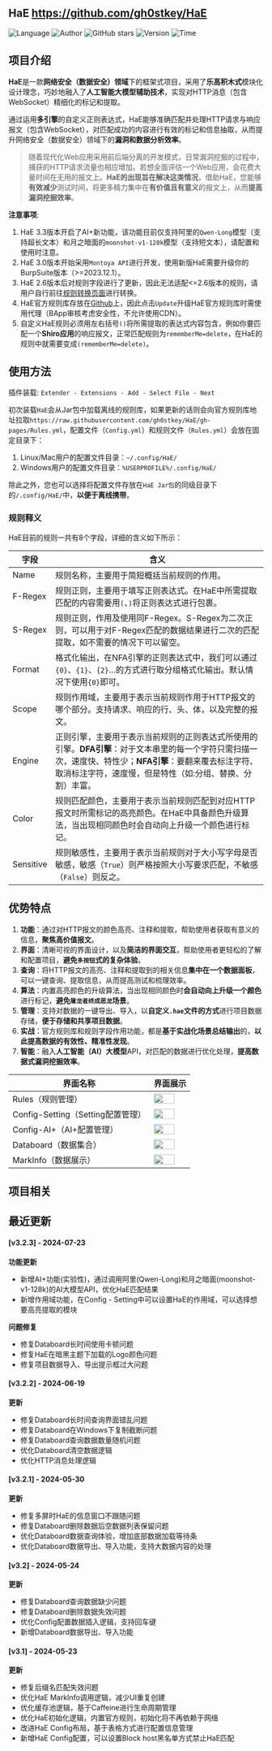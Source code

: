## HaE <https://github.com/gh0stkey/HaE>
<!--auto_detail_badge_begin_0b490ffb61b26b45de3ea5d7dd8a582e-->
![Language](https://img.shields.io/badge/Language-Java-blue)
![Author](https://img.shields.io/badge/Author-gh0stkey-orange)
![GitHub stars](https://img.shields.io/github/stars/gh0stkey/HaE.svg?style=flat&logo=github)
![Version](https://img.shields.io/badge/Version-V3.2.3-red)
![Time](https://img.shields.io/badge/Join-20210120-green)
<!--auto_detail_badge_end_fef74f2d7ea73fcc43ff78e05b1e7451-->

## 项目介绍

**HaE**是一款**网络安全（数据安全）领域**下的框架式项目，采用了**乐高积木式**模块化设计理念，巧妙地融入了**人工智能大模型辅助技术**，实现对HTTP消息（包含WebSocket）精细化的标记和提取。

通过运用**多引擎**的自定义正则表达式，HaE能够准确匹配并处理HTTP请求与响应报文（包含WebSocket），对匹配成功的内容进行有效的标记和信息抽取，从而提升网络安全（数据安全）领域下的**漏洞和数据分析效率**。

> 随着现代化Web应用采用前后端分离的开发模式，日常漏洞挖掘的过程中，捕获的HTTP请求流量也相应增加。若想全面评估一个Web应用，会花费大量时间在无用的报文上。**HaE的出现旨在解决这类情况**，借助HaE，您能够**有效减少**测试时间，将更多精力集中在**有价值且有意义**的报文上，从而**提高漏洞挖掘效率**。

**注意事项**: 

1. HaE 3.3版本开启了AI+新功能，该功能目前仅支持阿里的`Qwen-Long`模型（支持超长文本）和月之暗面的`moonshot-v1-128k`模型（支持短文本），请配置和使用时注意。
2. HaE 3.0版本开始采用`Montoya API`进行开发，使用新版HaE需要升级你的BurpSuite版本（>=2023.12.1）。
3. HaE 2.6版本后对规则字段进行了更新，因此无法适配<=2.6版本的规则，请用户自行前往[规则转换页面](https://gh0st.cn/HaE/ConversionRule.html)进行转换。
4. HaE官方规则库存放在[Github](https://raw.githubusercontent.com/gh0stkey/HaE/gh-pages/Rules.yml)上，因此点击`Update`升级HaE官方规则库时需使用代理（BApp审核考虑安全性，不允许使用CDN）。
5. 自定义HaE规则必须用左右括号`()`将所需提取的表达式内容包含，例如你要匹配一个**Shiro应用**的响应报文，正常匹配规则为`rememberMe=delete`，在HaE的规则中就需要变成`(rememberMe=delete)`。

## 使用方法

插件装载: `Extender - Extensions - Add - Select File - Next`

初次装载`HaE`会从Jar包中加载离线的规则库，如果更新的话则会向官方规则库地址拉取`https://raw.githubusercontent.com/gh0stkey/HaE/gh-pages/Rules.yml`，配置文件（`Config.yml`）和规则文件（`Rules.yml`）会放在固定目录下：

1. Linux/Mac用户的配置文件目录：`~/.config/HaE/`
2. Windows用户的配置文件目录：`%USERPROFILE%/.config/HaE/`

除此之外，您也可以选择将配置文件存放在`HaE Jar包`的同级目录下的`/.config/HaE/`中，**以便于离线携带**。

### 规则释义

HaE目前的规则一共有8个字段，详细的含义如下所示：

| 字段      | 含义                                                                                                                                                                                                   |
|-----------|--------------------------------------------------------------------------------------------------------------------------------------------------------------------------------------------------------|
| Name      | 规则名称，主要用于简短概括当前规则的作用。                                                                                                                                                               |
| F-Regex     | 规则正则，主要用于填写正则表达式。在HaE中所需提取匹配的内容需要用`(`、`)`将正则表达式进行包裹。|
| S-Regex     | 规则正则，作用及使用同F-Regex。S-Regex为二次正则，可以用于对F-Regex匹配的数据结果进行二次的匹配提取，如不需要的情况下可以留空。|
| Format     | 格式化输出，在NFA引擎的正则表达式中，我们可以通过`{0}`、`{1}`、`{2}`…的方式进行取分组格式化输出。默认情况下使用`{0}`即可。          |
| Scope     | 规则作用域，主要用于表示当前规则作用于HTTP报文的哪个部分。支持请求、响应的行、头、体，以及完整的报文。                                                                                                                                               |
| Engine    | 正则引擎，主要用于表示当前规则的正则表达式所使用的引擎。**DFA引擎**：对于文本串里的每一个字符只需扫描一次，速度快、特性少；**NFA引擎**：要翻来覆去标注字符、取消标注字符，速度慢，但是特性（如:分组、替换、分割）丰富。 |
| Color     | 规则匹配颜色，主要用于表示当前规则匹配到对应HTTP报文时所需标记的高亮颜色。在HaE中具备颜色升级算法，当出现相同颜色时会自动向上升级一个颜色进行标记。                                                                                                                               |
| Sensitive | 规则敏感性，主要用于表示当前规则对于大小写字母是否敏感，敏感（`True`）则严格按照大小写要求匹配，不敏感（`False`）则反之。                                                                                      |


## 优势特点

1. **功能**：通过对HTTP报文的颜色高亮、注释和提取，帮助使用者获取有意义的信息，**聚焦高价值报文**。
2. **界面**：清晰可视的界面设计，以及**简洁的界面交互**，帮助使用者更轻松的了解和配置项目，**避免`多按钮`式的复杂体验**。
3. **查询**：将HTTP报文的高亮、注释和提取到的相关信息**集中在一个数据面板**，可以一键查询、提取信息，从而提高测试和梳理效率。
4. **算法**：内置高亮颜色的升级算法，当出现相同颜色时**会自动向上升级一个颜色**进行标记，**避免`屠龙者终成恶龙`场景**。
5. **管理**：支持对数据的一键导出、导入，以**自定义`.hae`文件的方式**进行项目数据存储，**便于存储和共享项目数据**。
6. **实战**：官方规则库和规则字段作用功能，都是**基于实战化场景总结输出**的，**以此提高数据的有效性、精准性发现**。
7. **智能**：融入**人工智能（AI）大模型**API，对匹配的数据进行优化处理，**提高数据式漏洞挖掘效率**。

| 界面名称                  | 界面展示                                              |
| ------------------------ | ---------------------------------------------------- |
| Rules（规则管理）     | <img src="https://github.com/gh0stkey/HaE/raw/master/images/rules.png" style="width: 80%" />     |
| Config-Setting（Setting配置管理）    | <img src="https://github.com/gh0stkey/HaE/raw/master/images/config-setting.png" style="width: 80%" />    |
| Config-AI+（AI+配置管理）    | <img src="https://github.com/gh0stkey/HaE/raw/master/images/config-ai.png" style="width: 80%" />    |
| Databoard（数据集合） | <img src="https://github.com/gh0stkey/HaE/raw/master/images/databoard.png" style="width: 80%" /> |
| MarkInfo（数据展示） | <img src="https://github.com/gh0stkey/HaE/raw/master/images/markinfo.png" style="width: 80%" /> |

<!--auto_detail_active_begin_e1c6fb434b6f0baf6912c7a1934f772b-->
## 项目相关


## 最近更新

#### [v3.2.3] - 2024-07-23

**功能更新**  
- 新增AI+功能(实验性)，通过调用阿里(Qwen-Long)和月之暗面(moonshot-v1-128k)的AI大模型API，优化HaE匹配结果  
- 新增作用域功能，在Config - Setting中可以设置HaE的作用域，可以选择想要高亮提取的模块  

**问题修复**  
- 修复Databoard长时间使用卡顿问题  
- 修复HaE在暗黑主题下加载的Logo颜色问题  
- 修复项目数据导入、导出提示框过大问题

#### [v3.2.2] - 2024-06-19

**更新**  
- 修复Databoard长时间查询界面错乱问题  
- 修复Databoard在Windows下复制截断问题  
- 修复Databoard查询数据数量随机问题  
- 优化Databoard清空数据逻辑  
- 优化HTTP消息处理逻辑

#### [v3.2.1] - 2024-05-30

**更新**  
* 修复多屏时HaE的信息窗口不跟随问题  
* 修复Databoard删除数据后空数据列表保留问题  
* 优化Databoard数据查询体验，增加底部数据加载等待条  
* 优化Databoard数据导出、导入功能，支持大数据内容的处理

#### [v3.2] - 2024-05-24

**更新**  
* 修复Databoard查询数据缺少问题  
* 修复Databoard删除数据失效问题  
* 优化Config配置数据插入逻辑，支持回车键  
* 新增Databoard数据导出、导入功能

#### [v3.1] - 2024-05-23

**更新**  
* 修复后缀名匹配失效问题  
* 优化HaE MarkInfo调用逻辑，减少UI重复创建  
* 优化缓存池逻辑，基于Caffeine进行生命周期管理  
* 优化HaE初始化逻辑，内置官方规则，初始化将不再依赖于网络  
* 改进HaE Config布局，基于表格方式进行配置信息管理  
* 新增HaE Config配置，可以设置Block host黑名单方式禁止HaE匹配

<!--auto_detail_active_end_f9cf7911015e9913b7e691a7a5878527-->
